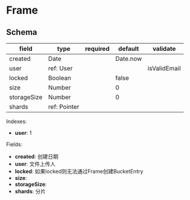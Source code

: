 # Frame

## Schema

| field       | type         | required | default  | validate     |
| ----------- | ------------ | -------- | -------- | ------------ |
| created     | Date         |          | Date.now |              |
| user        | ref: User    |          |          | isValidEmail |
| locked      | Boolean      |          | false    |              |
| size        | Number       |          | 0        |              |
| storageSize | Number       |          | 0        |              |
| shards      | ref: Pointer |          |          |              |

Indexes:

* **user**: 1

Fields:

* **created**: 创建日期
* **user**: 文件上传人
* **locked**: 如果locked则无法通过Frame创建BucketEntry
* **size**:
* **storageSize**:
* **shards**: 分片
